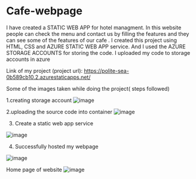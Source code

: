 # Cafe-webpage

I have created a STATIC WEB APP for hotel managment.
In this website people can check the menu and contact us by filling the features and they can see some of the features of our cafe .
I created this project using HTML, CSS and AZURE STATIC WEB APP service.
And I used the AZURE STORAGE ACCOUNTS for storing the code.
I uploaded my code to storage accounts in azure

Link of my project (project url): https://polite-sea-0b589cb10.2.azurestaticapps.net/


Some of the images taken while doing the project( steps followed)

1.creating storage account
![image](https://user-images.githubusercontent.com/113858527/197775986-44487211-9e22-45d7-83e6-6d99a8a529b9.png)

2.uploading the source code into container
![image](https://user-images.githubusercontent.com/113858527/197776577-54310d01-7119-4e9d-bd6f-02d2e1440b2d.png)


3. Create a static web app service

![image](https://user-images.githubusercontent.com/113858527/193635391-93bb784c-9b29-4dd4-b5d8-63bbfb2ac7bd.png)

4. Successfully hosted my webpage

![image](https://user-images.githubusercontent.com/113858527/193635455-1eb845dc-900c-454e-9586-19e9b3637cd7.png)




Home page of website
![image](https://user-images.githubusercontent.com/113858527/193635581-b26f8109-7906-418b-b2fc-ed4abee73810.png)
